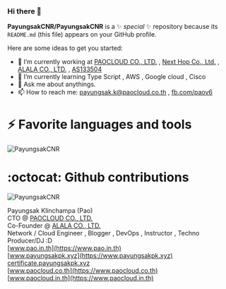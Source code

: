### Hi there 👋

**PayungsakCNR/PayungsakCNR** is a ✨ _special_ ✨ repository because its `README.md` (this file) appears on your GitHub profile.

Here are some ideas to get you started:

- 🔭 I’m currently working at [PAOCLOUD CO., LTD.](https://www.paocloud.co.th) , [Next Hop Co., Ltd.](https://www.nexthop.co.th) , [ALALA CO., LTD.](https://www.alala.co.th) , [AS133504](https://landing.as133504.net)
- 🌱 I’m currently learning Type Script , AWS , Google cloud , Cisco
- 💬 Ask me about anythings.
- 📫 How to reach me: [payungsak.k@paocloud.co.th](mailto:payungsak.k@paocloud.co.th) , [fb.com/paov6](https://fb.com/paov6)

# ⚡ Favorite languages and tools

<img src="https://github-readme-stats.vercel.app/api/top-langs/?username=PayungsakCNR&hide=css,html,powershell,elm,php&show_icons=true&count_private=true&theme=algolia&layout=compact" alt="PayungsakCNR" />

# :octocat: Github contributions

<img src="https://github-readme-stats.vercel.app/api?username=PayungsakCNR&show_icons=true&count_private=true&theme=algolia" alt="PayungsakCNR" />



Payungsak Klinchampa (Pao) <br/>
CTO @ [PAOCLOUD CO., LTD.](https://www.paocloud.co.th) <br/>
Co-Founder @ [ALALA CO., LTD.](https://www.alala.co.th) <br/>
Network / Cloud Engineer , Blogger , DevOps , Instructor  , Techno Producer/DJ :D <br/>
[www.pao.in.th](https://www.pao.in.th) <br/>
[www.payungsakpk.xyz](https://www.payungsakpk.xyz) <br/>
[certificate.payungsakpk.xyz](https://certificate.payungsakpk.xyz) <br/>
[www.paocloud.co.th](https://www.paocloud.co.th) <br/>
[www.paocloud.in.th](https://www.paocloud.in.th) <br/>
